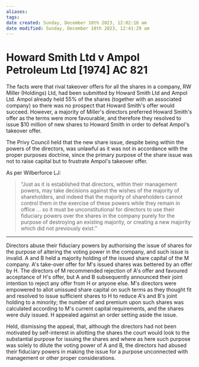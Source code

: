 ```yaml
---
aliases: 
tags: 
date created: Sunday, December 10th 2023, 12:02:18 am
date modified: Sunday, December 10th 2023, 12:41:29 am
---
```


# Howard Smith Ltd v Ampol Petroleum Ltd [1974] AC 821

The facts were that rival takeover offers for all the shares in a company, RW Miller (Holdings) Ltd, had been submitted by Howard Smith Ltd and Ampol Ltd. Ampol already held 55% of the shares (together with an associated company) so there was no prospect that Howard Smith's offer would succeed. However, a majority of Miller's directors preferred Howard Smith's offer as the terms were more favourable, and therefore they resolved to issue $10 million of new shares to Howard Smith in order to defeat Ampol's takeover offer.

The Privy Council held that the new share issue, despite being within the powers of the directors, was unlawful as it was not in accordance with the proper purposes doctrine, since the primary purpose of the share issue was not to raise capital but to frustrate Ampol's takeover offer.

As per Wilberforce LJ:

>“Just as it is established that directors, within their management powers, may take decisions against the wishes of the majority of shareholders, and indeed that the majority of shareholders cannot control them in the exercise of these powers while they remain in office … so it must be unconstitutional for directors to use their fiduciary powers over the shares in the company purely for the purpose of destroying an existing majority, or creating a new majority which did not previously exist.”

---

Directors abuse their fiduciary powers by authorising the issue of shares for the purpose of altering the voting power in the company, and such issue is invalid. A and B held a majority holding of the issued share capital of the M company. A's take-over offer for M's issued shares was bettered by an offer by H. The directors of M recommended rejection of A's offer and favoured acceptance of H's offer, but A and B subsequently announced their joint intention to reject any offer from H or anyone else. M's directors were empowered to allot unissued share capital on such terms as they thought fit and resolved to issue sufficient shares to H to reduce A's and B's joint holding to a minority; the number of and premium upon such shares was calculated according to M's current capital requirements, and the shares were duly issued. H appealed against an order setting aside the issue.

Held, dismissing the appeal, that, although the directors had not been motivated by self-interest in allotting the shares the court would look to the substantial purpose for issuing the shares and where as here such purpose was solely to dilute the voting power of A and B, the directors had abused their fiduciary powers in making the issue for a purpose unconnected with management or other proper considerations.
